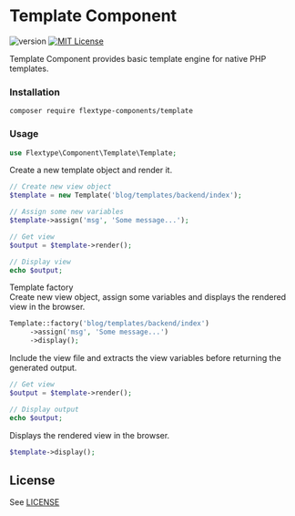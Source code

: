 # Template Component
![version](https://img.shields.io/badge/version-1.0.0-brightgreen.svg?style=flat-square "Version")
[![MIT License](https://img.shields.io/badge/license-MIT-blue.svg?style=flat-square)](https://github.com/flextype-components/template/blob/master/LICENSE)

Template Component provides basic template engine for native PHP templates.

### Installation

```
composer require flextype-components/template
```

### Usage

```php
use Flextype\Component\Template\Template;
```

Create a new template object and render it.
```php
// Create new view object
$template = new Template('blog/templates/backend/index');

// Assign some new variables
$template->assign('msg', 'Some message...');

// Get view
$output = $template->render();

// Display view
echo $output;
```

Template factory  
Create new view object, assign some variables
and displays the rendered view in the browser.
```php
Template::factory('blog/templates/backend/index')
     ->assign('msg', 'Some message...')
     ->display();
```

Include the view file and extracts the view variables before returning the generated output.
```php
// Get view
$output = $template->render();

// Display output
echo $output;
```

Displays the rendered view in the browser.
```php
$template->display();
```

## License
See [LICENSE](https://github.com/flextype-components/template/blob/master/LICENSE)
